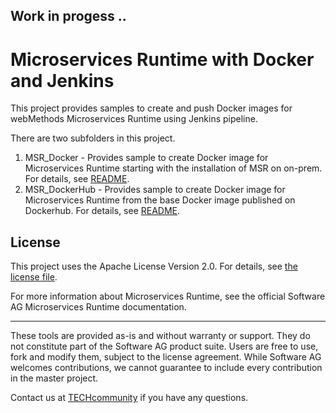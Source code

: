 ## Work in progess ..

# Microservices Runtime with Docker and Jenkins

This project provides samples to create and push Docker images for webMethods Microservices Runtime using Jenkins pipeline.

There are two subfolders in this project. 

1. MSR_Docker - Provides sample to create Docker image for Microservices Runtime starting with the installation of MSR on on-prem. For details, see [README](README_MSR_Docker.md).
2. MSR_DockerHub - Provides sample to create Docker image for Microservices Runtime from the base Docker image published on Dockerhub. For details, see [README](README_MSR_DockerHub.md).

## License

This project uses the Apache License Version 2.0. For details, see [the license file](../../LICENSE).

For more information about Microservices Runtime, see the official Software AG Microservices Runtime documentation.

______________________
These tools are provided as-is and without warranty or support. They do not constitute part of the Software AG product suite. Users are free to use, fork and modify them, subject to the license agreement. While Software AG welcomes contributions, we cannot guarantee to include every contribution in the master project.	

Contact us at [TECHcommunity](mailto:technologycommunity@softwareag.com?subject=Github/SoftwareAG) if you have any questions.

